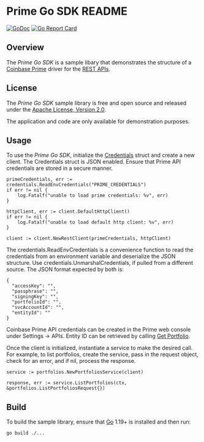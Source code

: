 # Prime Go SDK README

[![GoDoc](https://godoc.org/github.com/coinbase-samples/prime-sdk-go?status.svg)](https://godoc.org/github.com/coinbase-samples/prime-sdk-go)
[![Go Report Card](https://goreportcard.com/badge/coinbase-samples/prime-sdk-go)](https://goreportcard.com/report/coinbase-samples/prime-sdk-go)

## Overview

The *Prime Go SDK* is a sample libary that demonstrates the structure of a [Coinbase Prime](https://prime.coinbase.com/) driver for
the [REST APIs](https://docs.cloud.coinbase.com/prime/reference).

## License

The *Prime Go SDK* sample library is free and open source and released under the [Apache License, Version 2.0](LICENSE).

The application and code are only available for demonstration purposes.

## Usage

To use the *Prime Go SDK*, initialize the [Credentials](credentials.go) struct and create a new client. The Credentials struct is JSON
enabled. Ensure that Prime API credentials are stored in a secure manner.

```
primeCredentials, err := credentials.ReadEnvCredentials("PRIME_CREDENTIALS")
if err != nil {
    log.Fatalf("unable to load prime credentials: %v", err)
}

httpClient, err := client.DefaultHttpClient()
if err != nil {
    log.Fatalf("unable to load default http client: %v", err)
}

client := client.NewRestClient(primeCredentials, httpClient)
```

The credentials.ReadEnvCredentials is a convenience function to read the credentials from an environment variable and deserialize the JSON structure. Use credentials.UnmarshalCredentials,
if pulled from a different source. The JSON format expected by both is:

```
{
  "accessKey": "",
  "passphrase": "",
  "signingKey": "",
  "portfolioId": "",
  "svcAccountId": "",
  "entityId": ""
}
```

Coinbase Prime API credentials can be created in the Prime web console under Settings -> APIs. Entity ID can be retrieved by calling [Get Portfolio](https://docs.cdp.coinbase.com/prime/reference/primerestapi_getportfolio).

Once the client is initialized, instantiate a service to make the desired call. For example, to list portfolios, create the service, pass in the request object, check for an error, and if nil, process the response.

```
service := portfolios.NewPortfoliosService(client)

response, err := service.ListPortfolios(ctx, &portfolios.ListPortfoliosRequest{})
```

## Build

To build the sample library, ensure that [Go](https://go.dev/) 1.19+ is installed and then run:

```bash
go build ./...
```
